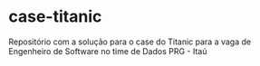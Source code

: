 # case-titanic
Repositório com a solução para o case do Titanic para a vaga de Engenheiro de Software no time de Dados PRG - Itaú
